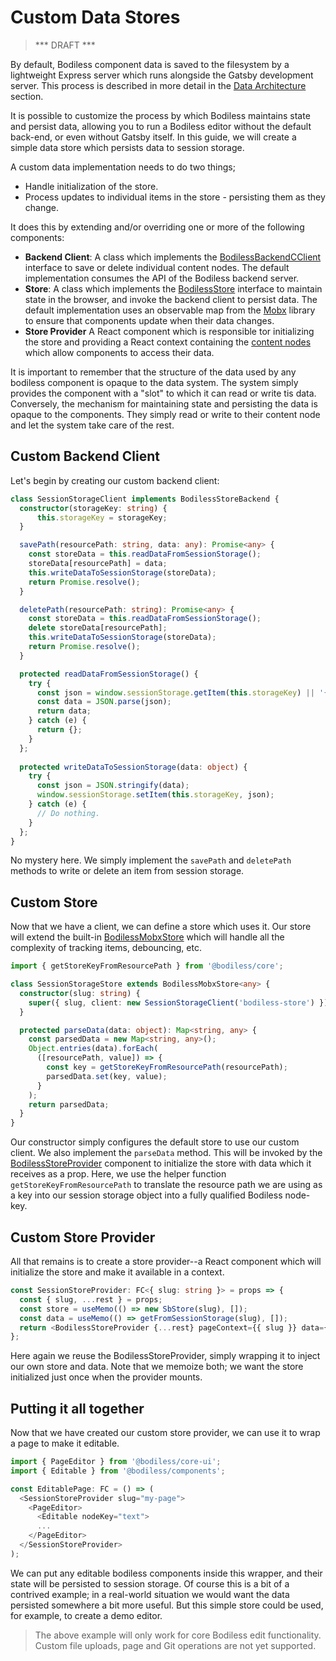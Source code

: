 # Custom Data Stores

> *** DRAFT ***

By default, Bodiless component data is saved to the filesystem by a lightweight
Express server which runs alongside the Gatsby development server. This process
is described in more detail in the [Data Architecture](../Architecture/Data)
section.

It is possible to customize the process by which Bodiless maintains state and
persist data, allowing you to run a Bodiless editor without the default
back-end, or even without Gatsby itself. In this guide, we will create a simple
data store which persists data to session storage.

A custom data implementation needs to do two things;
- Handle initialization of the store.
- Process updates to individual items in the store - persisting them as they
  change.

It does this by extending and/or overriding one or more of the following
components:

- **Backend Client**: A class which implements the [BodilessBackendCClient]()
  interface to save or delete individual content nodes. The default
  implementation consumes the API of the Bodiless backend server.
- **Store**: A class which implements the [BodilessStore]() interface to
  maintain state in the browser, and invoke the backend client to persist data.
  The default implementation uses an observable map from the [Mobx]() library to
  ensure that components update when their data changes.
- **Store Provider** A React component which is responsible tor initializing the
  store and providing a React context containing the [content nodes]() which
  allow components to access their data.
 
It is important to remember that the structure of the data used by any
bodiless component is opaque to the data system.  The system simply provides
the component with a "slot" to which it can read or write tis data.
Conversely, the mechanism for maintaining state and persisting the data
is opaque to the components. They simply read or write to their content node
and let the system take care of the rest.

## Custom Backend Client

Let's begin by creating our custom backend client:

```ts
class SessionStorageClient implements BodilessStoreBackend {
  constructor(storageKey: string) {
      this.storageKey = storageKey;
  }

  savePath(resourcePath: string, data: any): Promise<any> {
    const storeData = this.readDataFromSessionStorage();
    storeData[resourcePath] = data;
    this.writeDataToSessionStorage(storeData);
    return Promise.resolve();
  }

  deletePath(resourcePath: string): Promise<any> {
    const storeData = this.readDataFromSessionStorage();
    delete storeData[resourcePath];
    this.writeDataToSessionStorage(storeData);
    return Promise.resolve();
  }

  protected readDataFromSessionStorage() {
    try {
      const json = window.sessionStorage.getItem(this.storageKey) || '{}';
      const data = JSON.parse(json);
      return data;
    } catch (e) {
      return {};
    }
  };
  
  protected writeDataToSessionStorage(data: object) {
    try {
      const json = JSON.stringify(data);
      window.sessionStorage.setItem(this.storageKey, json);
    } catch (e) {
      // Do nothing.
    }
  };
}
```

No mystery here.  We simply implement the `savePath` and `deletePath`
methods to write or delete an item from session storage.

## Custom Store

Now that we have a client, we can define a store which uses it. Our store will extend
the built-in [BodilessMobxStore]() which will handle all the complexity of tracking
items, debouncing, etc.

```ts
import { getStoreKeyFromResourcePath } from '@bodiless/core';

class SessionStorageStore extends BodilessMobxStore<any> {
  constructor(slug: string) {
    super({ slug, client: new SessionStorageClient('bodiless-store') });
  }

  protected parseData(data: object): Map<string, any> {
    const parsedData = new Map<string, any>();
    Object.entries(data).forEach(
      ([resourcePath, value]) => {
        const key = getStoreKeyFromResourcePath(resourcePath);
        parsedData.set(key, value);
      }
    );
    return parsedData;
  }
}
```

Our constructor simply configures the default store to use our custom client.  We also
implement the `parseData` method.  This will be invoked by the [BodilessStoreProvider]()
component to initialize the store with data which it receives as a prop.  Here, we
use the helper function `getStoreKeyFromResourcePath` to translate the resource path
we are using as a key into our session storage object into a fully qualified Bodiless
node-key.

## Custom Store Provider

All that remains is to create a store provider--a React component which will initialize
the store and make it available in a context.

```ts
const SessionStoreProvider: FC<{ slug: string }> = props => {
  const { slug, ...rest } = props;
  const store = useMemo(() => new SbStore(slug), []);
  const data = useMemo(() => getFromSessionStorage(slug), []);
  return <BodilessStoreProvider {...rest} pageContext={{ slug }} data={data} store={store} />;
};
```
Here again we reuse the BodilessStoreProvider, simply wrapping it to inject our own
store and data.  Note that we memoize both; we want the store initialized just once
when the provider mounts.

## Putting it all together

Now that we have created our custom store provider, we can use it to wrap a page
to make it editable.
```ts
import { PageEditor } from '@bodiless/core-ui';
import { Editable } from '@bodiless/components';

const EditablePage: FC = () => (
  <SessionStoreProvider slug="my-page">
    <PageEditor>
      <Editable nodeKey="text">
      ...
    </PageEditor>
  </SessionStoreProvider>
);
```

We can put any editable bodiless components inside this wrapper, and their state will
be persisted to session storage.  Of course this is a bit of a contrived example;
in a real-world situation we would want the data persisted somewhere a bit more
useful. But this simple store could be used, for example, to create a demo editor.

> The above example will only work for core Bodiless edit functionality. Custom
> file uploads, page and Git operations are not yet supported.

